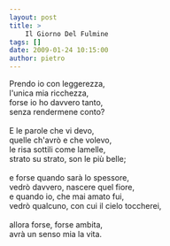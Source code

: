 ```yaml
---
layout: post
title: >
    Il Giorno Del Fulmine
tags: []
date: 2009-01-24 10:15:00
author: pietro
---
```

Prendo io con leggerezza,<br/>l'unica mia ricchezza,<br/>forse io ho davvero tanto,<br/>senza rendermene conto?<br/><br/>E le parole che vi devo,<br/>quelle ch'avrò e che volevo,<br/>le risa sottili come lamelle,<br/>strato su strato, son le più belle;<br/><br/>e forse quando sarà lo spessore,<br/>vedrò davvero, nascere quel fiore,<br/>e quando io, che mai amato fui,<br/>vedrò qualcuno, con cui il cielo toccherei,<br/><br/>allora forse, forse ambita,<br/>avrà un senso mia la vita.
